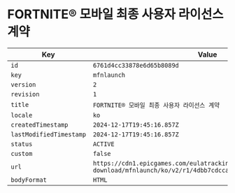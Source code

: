 # FORTNITE® 모바일 최종 사용자 라이선스 계약

| Key | Value |
| --- | ----- |
| `id` | `6761d4cc33878e6d65b8089d` |
| `key` | `mfnlaunch` |
| `version` | `2` |
| `revision` | `1` |
| `title` | `FORTNITE® 모바일 최종 사용자 라이선스 계약` |
| `locale` | `ko` |
| `createdTimestamp` | `2024-12-17T19:45:16.857Z` |
| `lastModifiedTimestamp` | `2024-12-17T19:45:16.857Z` |
| `status` | `ACTIVE` |
| `custom` | `false` |
| `url` | `https://cdn1.epicgames.com/eulatracking-download/mfnlaunch/ko/v2/r1/4dbb7cdccab8f1ee98842a5812afeb32.pdf` |
| `bodyFormat` | `HTML` |
